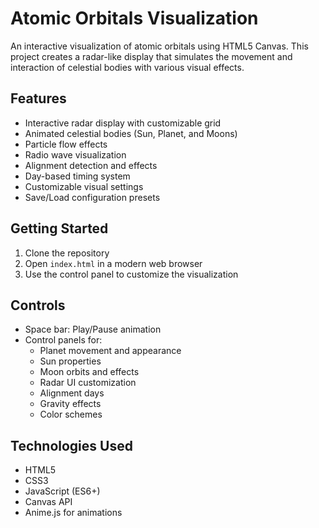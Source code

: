 # Atomic Orbitals Visualization

An interactive visualization of atomic orbitals using HTML5 Canvas. This project creates a radar-like display that simulates the movement and interaction of celestial bodies with various visual effects.

## Features

- Interactive radar display with customizable grid
- Animated celestial bodies (Sun, Planet, and Moons)
- Particle flow effects
- Radio wave visualization
- Alignment detection and effects
- Day-based timing system
- Customizable visual settings
- Save/Load configuration presets

## Getting Started

1. Clone the repository
2. Open `index.html` in a modern web browser
3. Use the control panel to customize the visualization

## Controls

- Space bar: Play/Pause animation
- Control panels for:
  - Planet movement and appearance
  - Sun properties
  - Moon orbits and effects
  - Radar UI customization
  - Alignment days
  - Gravity effects
  - Color schemes

## Technologies Used

- HTML5
- CSS3
- JavaScript (ES6+)
- Canvas API
- Anime.js for animations
